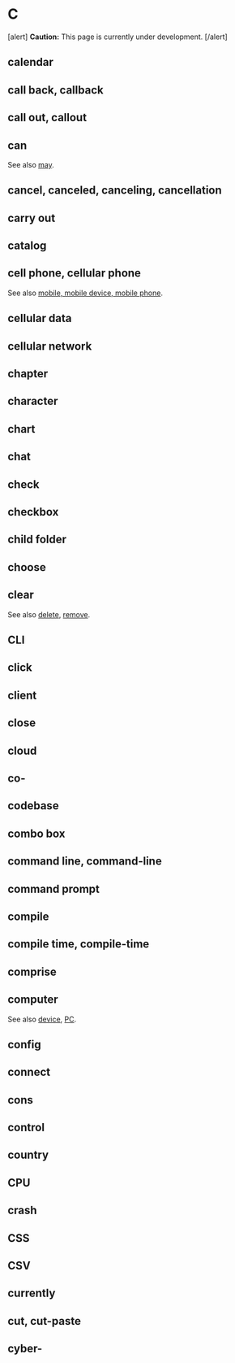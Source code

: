 # C

[alert] **Caution:** This page is currently under development. [/alert]

## calendar
## call back, callback
## call out, callout
## can


See also [may]().

## cancel, canceled, canceling, cancellation
## carry out
## catalog
## cell phone, cellular phone

See also [mobile, mobile device, mobile phone](m.md).

## cellular data
## cellular network
## chapter
## character
## chart
## chat
## check
## checkbox
## child folder
## choose
## clear


See also [delete](https://make.wordpress.org/docs/style-guide/word-list/d/#delete), [remove](https://make.wordpress.org/docs/style-guide/word-list/r/#remove).

## CLI
## click
## client
## close
## cloud
## co-
## codebase
## combo box
## command line, command-line
## command prompt
## compile
## compile time, compile-time
## comprise
## computer


See also [device](), [PC](https://make.wordpress.org/docs/style-guide/word-list/p/#pc).

## config
## connect
## cons
## control
## country
## CPU
## crash
## CSS
## CSV
## currently
## cut, cut-paste
## cyber-
